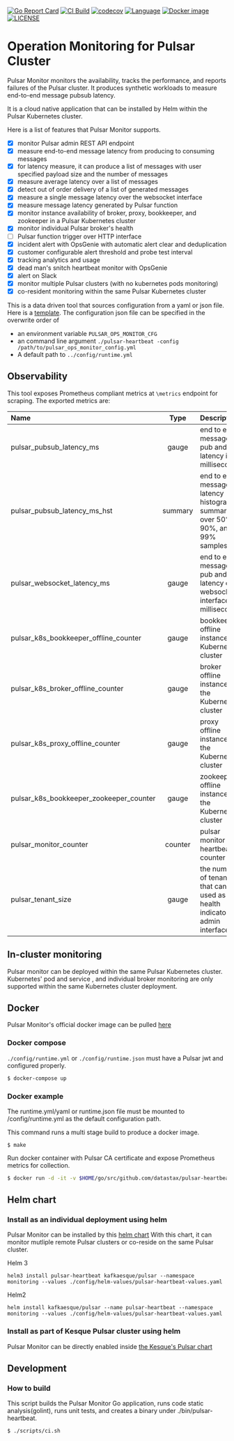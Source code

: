 [![Go Report Card](https://goreportcard.com/badge/github.com/datastax/pulsar-heartbeat)](https://goreportcard.com/report/github.com/datastax/pulsar-heartbeat)
[![CI Build](https://github.com/datastax/pulsar-heartbeat/workflows/ci/badge.svg
)](https://github.com/datastax/pulsar-heartbeat/actions)
[![codecov](https://codecov.io/gh/datastax/pulsar-heartbeat/branch/master/graph/badge.svg)](https://codecov.io/gh/datastax/pulsar-heartbeat)
[![Language](https://img.shields.io/badge/Language-Go-blue.svg)](https://golang.org/)
[![Docker image](https://img.shields.io/docker/image-size/datastax/pulsar-heartbeat)](https://hub.docker.com/r/datastax/pulsar-heartbeat/)
[![LICENSE](https://img.shields.io/hexpm/l/pulsar.svg)](https://github.com/datastax/pulsar-heartbeat/blob/master/LICENSE)

# Operation Monitoring for Pulsar Cluster
Pulsar Monitor monitors the availability, tracks the performance, and reports failures of the Pulsar cluster. It produces synthetic workloads to measure end-to-end message pubsub latency.

It is a cloud native application that can be installed by Helm within the Pulsar Kubernetes cluster.

Here is a list of features that Pulsar Monitor supports.
- [x] monitor Pulsar admin REST API endpoint
- [x] measure end-to-end message latency from producing to consuming messages
- [x] for latency measure, it can produce a list of messages with user specified payload size and the number of messages
- [x] measure average latency over a list of messages
- [x] detect out of order delivery of a list of generated messages
- [x] measure a single message latency over the websocket interface
- [x] measure message latency generated by Pulsar function
- [x] monitor instance availability of broker, proxy, bookkeeper, and zookeeper in a Pulsar Kubernetes cluster
- [x] monitor individual Pulsar broker's health
- [ ] Pulsar function trigger over HTTP interface
- [x] incident alert with OpsGenie with automatic alert clear and deduplication
- [x] customer configurable alert threshold and probe test interval
- [x] tracking analytics and usage
- [x] dead man's snitch heartbeat monitor with OpsGenie
- [x] alert on Slack
- [x] monitor multiple Pulsar clusters (with no kubernetes pods monitoring)
- [x] co-resident monitoring within the same Pulsar Kubernetes cluster

This is a data driven tool that sources configuration from a yaml or json file. Here is a [template](../config/runtime_template.json).
The configuration json file can be specified in the overwrite order of 
- an environment variable `PULSAR_OPS_MONITOR_CFG`
- an command line argument `./pulsar-heartbeat -config /path/to/pulsar_ops_monitor_config.yml`
- A default path to `../config/runtime.yml`

## Observability
This tool exposes Prometheus compliant metrics at `\metrics` endpoint for scraping. The exported metrics are:

| Name | Type | Description |
|:------|:------:|:------------|
| pulsar_pubsub_latency_ms | gauge | end to end message pub and sub latency in milliseconds |
| pulsar_pubsub_latency_ms_hst | summary | end to end message latency histogram summary over 50%, 90%, and 99% samples |
| pulsar_websocket_latency_ms | gauge | end to end message pub and sub latency over websocket interface in milliseconds |
| pulsar_k8s_bookkeeper_offline_counter | gauge | bookkeeper offline instances in Kubernetes cluster |
| pulsar_k8s_broker_offline_counter | gauge | broker offline instances in the Kubernetes cluster |
| pulsar_k8s_proxy_offline_counter | gauge | proxy offline instances in the Kubernetes cluster |
| pulsar_k8s_bookkeeper_zookeeper_counter | gauge | zookeeper offline instances in the Kubernetes cluster |
| pulsar_monitor_counter | counter | pulsar monitor heartbeat counter |
| pulsar_tenant_size | gauge | the number of tenants that can be used as a health indicator of admin interface |

## In-cluster monitoring
Pulsar monitor can be deployed within the same Pulsar Kubernetes cluster. Kubernetes' pod and service , and individual broker monitoring are only supported within the same Kubernetes cluster deployment.


## Docker
Pulsar Monitor's official docker image can be pulled [here](https://hub.docker.com/repository/docker/datastax/pulsar-heartbeat)

### Docker compose
`./config/runtime.yml` or `./config/runtime.json` must have a Pulsar jwt and configured properly.

``` bash
$ docker-compose up
```

### Docker example
The runtime.yml/yaml or runtime.json file must be mounted to /config/runtime.yml as the default configuration path.

This command runs a multi stage build to produce a docker image.
```
$ make
```

Run docker container with Pulsar CA certificate and expose Prometheus metrics for collection.

``` bash
$ docker run -d -it -v $HOME/go/src/github.com/datastax/pulsar-heartbeat/config/runtime.yml:/config/runtime.yml -v /etc/pki/ca-trust/extracted/pem/tls-ca-bundle.pem:/etc/ssl/certs/ca-bundle.crt -p 8080:8080 --name=pulsar-heartbeat datastax/pulsar-heartbeat:latest
```

## Helm chart

### Install as an individual deployment using helm
Pulsar Monitor can be installed by this [helm chart](https://github.com/datastax/pulsar-helm-chart/tree/master/helm-chart-sources/pulsar-heartbeat)
With this chart, it can monitor mutliple remote Pulsar clusters or co-reside on the same Pulsar cluster.

Helm 3
```
helm3 install pulsar-heartbeat kafkaesque/pulsar --namespace monitoring --values ./config/helm-values/pulsar-heartbeat-values.yaml
```

Helm2
```
helm install kafkaesque/pulsar --name pulsar-heartbeat --namespace monitoring --values ./config/helm-values/pulsar-heartbeat-values.yaml
```

### Install as part of Kesque Pulsar cluster using helm

Pulsar Monitor can be directly enabled inside [the Kesque's Pulsar chart](https://github.com/datastax/pulsar-helm-chart/blob/master/helm-chart-sources/pulsar/values.yaml#L1571)


## Development

### How to build
This script builds the Pulsar Monitor Go application, runs code static analysis(golint), runs unit tests, and creates a binary under ./bin/pulsar-heartbeat.
```
$ ./scripts/ci.sh
```
